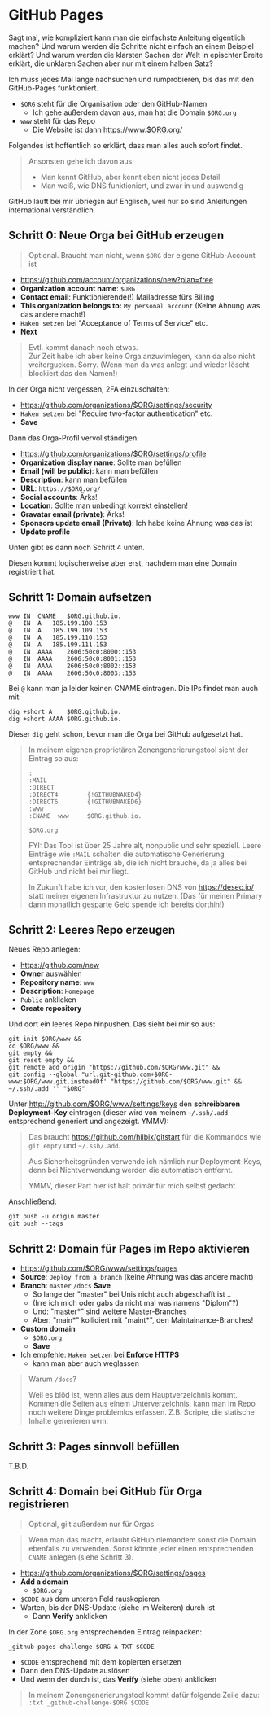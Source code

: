 # GitHub Pages

Sagt mal, wie kompliziert kann man die einfachste Anleitung eigentlich machen?
Und warum werden die Schritte nicht einfach an einem Beispiel erklärt?
Und warum werden die klarsten Sachen der Welt in epischter Breite erklärt,
die unklaren Sachen aber nur mit einem halben Satz?

Ich muss jedes Mal lange nachsuchen und rumprobieren, bis das mit den GitHub-Pages funktioniert.

- `$ORG` steht für die Organisation oder den GitHub-Namen
  - Ich gehe außerdem davon aus, man hat die Domain `$ORG.org`
- `www` steht für das Repo
  - Die Website ist dann <https://www.$ORG.org/>

Folgendes ist hoffentlich so erklärt, dass man alles auch sofort findet.

> Ansonsten gehe ich davon aus:
> - Man kennt GitHub, aber kennt eben nicht jedes Detail
> - Man weiß, wie DNS funktioniert, und zwar in und auswendig

GitHub läuft bei mir übriegsn auf Englisch,
weil nur so sind Anleitungen international verständlich.


## Schritt 0: Neue Orga bei GitHub erzeugen

> Optional.  Braucht man nicht, wenn `$ORG` der eigene GitHub-Account ist

- <https://github.com/account/organizations/new?plan=free>
- **Organization account name**: `$ORG`
- **Contact email**: Funktionierende(!) Mailadresse fürs Billing
- **This organization belongs to:** `My personal account` (Keine Ahnung was das andere macht!)
- `Haken setzen` bei "Acceptance of Terms of Service" etc.
- **Next**

> Evtl. kommt danach noch etwas.  
> Zur Zeit habe ich aber keine Orga anzuvimlegen, kann da also nicht weitergucken.
> Sorry.  (Wenn man da was anlegt und wieder löscht blockiert das den Namen!)

In der Orga nicht vergessen, 2FA einzuschalten:

- <https://github.com/organizations/$ORG/settings/security>
- `Haken setzen` bei "Require two-factor authentication" etc.
- **Save**

Dann das Orga-Profil vervollständigen:

- <https://github.com/organizations/$ORG/settings/profile>
- **Organization display name**: Sollte man befüllen
- **Email (will be public)**: kann man befüllen
- **Description**: kann man befüllen
- **URL**: `https://$ORG.org/`
- **Social accounts**: Ärks!
- **Location**: Sollte man unbedingt korrekt einstellen!
- **Gravatar email (private)**: Ärks!
- **Sponsors update email (Private)**: Ich habe keine Ahnung was das ist
- **Update profile**

Unten gibt es dann noch Schritt 4 unten.

Diesen kommt logischerweise aber erst, nachdem man eine Domain registriert hat.


## Schritt 1: Domain aufsetzen

```
www	IN	CNAME	$ORG.github.io.
@	IN	A	185.199.108.153
@	IN	A	185.199.109.153
@	IN	A	185.199.110.153
@	IN	A	185.199.111.153
@	IN	AAAA	2606:50c0:8000::153
@	IN	AAAA	2606:50c0:8001::153
@	IN	AAAA	2606:50c0:8002::153
@	IN	AAAA	2606:50c0:8003::153
```

Bei `@` kann man ja leider keinen CNAME eintragen.
Die IPs findet man auch mit:

```
dig +short A    $ORG.github.io.
dig +short AAAA $ORG.github.io.
```

Dieser `dig` geht schon, bevor man die Orga bei GitHub aufgesetzt hat.

> In meinem eigenen proprietären Zonengenerierungstool sieht der Eintrag so aus:
>
> ```
> :
> :MAIL
> :DIRECT
> :DIRECT4        {!GITHUBNAKED4}
> :DIRECT6        {!GITHUBNAKED6}
> :www
> :CNAME  www     $ORG.github.io.
>
> $ORG.org
> ```
>
> FYI: Das Tool ist über 25 Jahre alt, nonpublic und sehr speziell.
> Leere Einträge wie `:MAIL` schalten die automatische
> Generierung entsprechender Einträge ab, die ich nicht brauche,
> da ja alles bei GitHub und nicht bei mir liegt.
>
> In Zukunft habe ich vor, den kostenlosen DNS von
> <https://desec.io/> statt meiner eigenen Infrastruktur zu nutzen.
> (Das für meinen Primary dann monatlich gesparte Geld spende ich bereits dorthin!)


## Schritt 2: Leeres Repo erzeugen

Neues Repo anlegen:

- <https://github.com/new>
- **Owner** auswählen
- **Repository name**: `www`
- **Description**: `Homepage`
- `Public` anklicken
- **Create repository**

Und dort  ein leeres Repo hinpushen.  Das sieht bei mir so aus:

```
git init $ORG/www &&
cd $ORG/www &&
git empty &&
git reset empty &&
git remote add origin "https://github.com/$ORG/www.git" &&
git config --global "url.git-github.com+$ORG-www:$ORG/www.git.insteadOf' "https://github.com/$ORG/www.git" &&
~/.ssh/.add '' "$ORG"
```

Unter <http://github.com/$ORG/www/settings/keys> den **schreibbaren Deployment-Key** eintragen
(dieser wird von meinem `~/.ssh/.add` entsprechend generiert und angezeigt.  YMMV):

> Das braucht <https://github.com/hilbix/gitstart> für die Kommandos wie
> `git empty` und `~/.ssh/.add`.
>
> Aus Sicherheitsgründen verwende ich nämlich nur Deployment-Keys,
> denn bei Nichtverwendung werden die automatisch entfernt.
>
> YMMV, dieser Part hier ist halt primär für mich selbst gedacht.

Anschließend:

```
git push -u origin master
git push --tags
```


## Schritt 2: Domain für Pages im Repo aktivieren

- <https://github.com/$ORG/www/settings/pages>
- **Source**: `Deploy from a branch` (keine Ahnung was das andere macht)
- **Branch**: `master` `/docs` **Save**
  - So lange der "master" bei Unis nicht auch abgeschafft ist ..
  - (Irre ich mich oder gabs da nicht mal was namens "Diplom"?)
  - Und: "master*" sind weitere Master-Branches
  - Aber: "main*" kollidiert mit "maint*", den Maintainance-Branches!
- **Custom domain**
  - `$ORG.org`
  - **Save**
- Ich empfehle: `Haken setzen` bei **Enforce HTTPS**
  - kann man aber auch weglassen

> Warum `/docs`?
>
> Weil es blöd ist, wenn alles aus dem Hauptverzeichnis kommt.
> Kommen die Seiten aus einem Unterverzeichnis,
> kann man im Repo noch weitere Dinge problemlos erfassen.
> Z.B. Scripte, die statische Inhalte generieren uvm.


## Schritt 3: Pages sinnvoll befüllen

T.B.D.


## Schritt 4: Domain bei GitHub für Orga registrieren

> Optional, gilt außerdem nur für Orgas

> Wenn man das macht, erlaubt GitHub niemandem sonst
> die Domain ebenfalls zu verwenden.  Sonst könnte jeder
> einen entsprechenden `CNAME` anlegen (siehe Schritt 3).

- <https://github.com/organizations/$ORG/settings/pages>
- **Add a domain**
  - `$ORG.org`
- `$CODE` aus dem unteren Feld rauskopieren
- Warten, bis der DNS-Update (siehe im Weiteren) durch ist
  - Dann **Verify** anklicken

In der Zone `$ORG.org` entsprechenden Eintrag reinpacken:

```
_github-pages-challenge-$ORG A TXT $CODE
```

- `$CODE` entsprechend mit dem kopierten ersetzen
- Dann den DNS-Update auslösen
- Und wenn der durch ist, das **Verify** (siehe oben) anklicken

> In meinem Zonengenerierungstool kommt dafür folgende Zeile dazu:  
> `:txt _github-challenge-$ORG $CODE`

